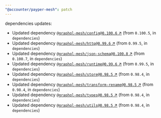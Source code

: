 ```yaml
---
"@accounter/payper-mesh": patch
---
```

dependencies updates:
  - Updated dependency [`@graphql-mesh/config@0.100.6` ↗︎](https://www.npmjs.com/package/@graphql-mesh/config/v/0.100.6) (from `0.100.5`, in `dependencies`)
  - Updated dependency [`@graphql-mesh/http@0.99.6` ↗︎](https://www.npmjs.com/package/@graphql-mesh/http/v/0.99.6) (from `0.99.5`, in `dependencies`)
  - Updated dependency [`@graphql-mesh/json-schema@0.100.8` ↗︎](https://www.npmjs.com/package/@graphql-mesh/json-schema/v/0.100.8) (from `0.100.7`, in `dependencies`)
  - Updated dependency [`@graphql-mesh/runtime@0.99.6` ↗︎](https://www.npmjs.com/package/@graphql-mesh/runtime/v/0.99.6) (from `0.99.5`, in `dependencies`)
  - Updated dependency [`@graphql-mesh/store@0.98.5` ↗︎](https://www.npmjs.com/package/@graphql-mesh/store/v/0.98.5) (from `0.98.4`, in `dependencies`)
  - Updated dependency [`@graphql-mesh/transform-rename@0.98.5` ↗︎](https://www.npmjs.com/package/@graphql-mesh/transform-rename/v/0.98.5) (from `0.98.4`, in `dependencies`)
  - Updated dependency [`@graphql-mesh/types@0.98.5` ↗︎](https://www.npmjs.com/package/@graphql-mesh/types/v/0.98.5) (from `0.98.4`, in `dependencies`)
  - Updated dependency [`@graphql-mesh/utils@0.98.5` ↗︎](https://www.npmjs.com/package/@graphql-mesh/utils/v/0.98.5) (from `0.98.4`, in `dependencies`)
